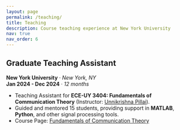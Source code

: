 ```yaml
---
layout: page
permalink: /teaching/
title: Teaching
description: Course teaching experience at New York University
nav: true
nav_order: 6
---
```


<!-- For now, this page is assumed to be a static description of your courses. You can convert it to a collection similar to `_projects/` so that you can have a dedicated page for each course.

Organize your courses by years, topics, or universities, however you like! -->

## Graduate Teaching Assistant

**New York University** · _New York, NY_  
**Jan 2024 - Dec 2024** · _12 months_

- Teaching Assistant for **ECE-UY 3404: Fundamentals of Communication Theory** (Instructor: [Unnikrishna Pillai](https://engineering.nyu.edu/faculty/unnikrishna-pillai)).
- Guided and mentored 15 students, providing support in **MATLAB**, **Python**, and other signal processing tools.
- Course Page: [Fundamentals of Communication Theory](http://bulletin.engineering.nyu.edu/preview_course_nopop.php?catoid=15&coid=36675)
